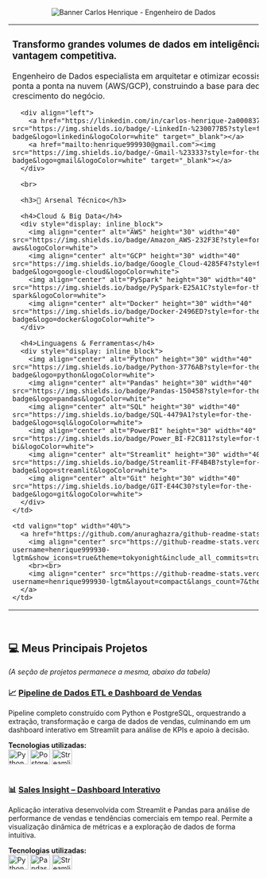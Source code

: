 <p align="center">
  <img src="https://i.imgur.com/bW34w0F.png" alt="Banner Carlos Henrique - Engenheiro de Dados"/>
</p>

<table>
  <tr>
    <td valign="top" width="60%">
      <h3>Transformo grandes volumes de dados em inteligência de negócio e vantagem competitiva.</h3>
      <p>Engenheiro de Dados especialista em arquitetar e otimizar ecossistemas de dados de ponta a ponta na nuvem (AWS/GCP), construindo a base para decisões estratégicas e o crescimento do negócio.</p>
      
      <div align="left">
        <a href="https://linkedin.com/in/carlos-henrique-2a0008378" target="_blank"><img src="https://img.shields.io/badge/-LinkedIn-%230077B5?style=for-the-badge&logo=linkedin&logoColor=white" target="_blank"></a>
        <a href="mailto:henrique999930@gmail.com"><img src="https://img.shields.io/badge/-Gmail-%23333?style=for-the-badge&logo=gmail&logoColor=white" target="_blank"></a>
      </div>
      
      <br>

      <h3>🚀 Arsenal Técnico</h3>
      
      <h4>Cloud & Big Data</h4>
      <div style="display: inline_block">
        <img align="center" alt="AWS" height="30" width="40" src="https://img.shields.io/badge/Amazon_AWS-232F3E?style=for-the-badge&logo=amazon-aws&logoColor=white">
        <img align="center" alt="GCP" height="30" width="40" src="https://img.shields.io/badge/Google_Cloud-4285F4?style=for-the-badge&logo=google-cloud&logoColor=white">
        <img align="center" alt="PySpark" height="30" width="40" src="https://img.shields.io/badge/PySpark-E25A1C?style=for-the-badge&logo=apache-spark&logoColor=white">
        <img align="center" alt="Docker" height="30" width="40" src="https://img.shields.io/badge/Docker-2496ED?style=for-the-badge&logo=docker&logoColor=white">
      </div>

      <h4>Linguagens & Ferramentas</h4>
      <div style="display: inline_block">
        <img align="center" alt="Python" height="30" width="40" src="https://img.shields.io/badge/Python-3776AB?style=for-the-badge&logo=python&logoColor=white">
        <img align="center" alt="Pandas" height="30" width="40" src="https://img.shields.io/badge/Pandas-150458?style=for-the-badge&logo=pandas&logoColor=white">
        <img align="center" alt="SQL" height="30" width="40" src="https://img.shields.io/badge/SQL-4479A1?style=for-the-badge&logo=sql&logoColor=white">
        <img align="center" alt="PowerBI" height="30" width="40" src="https://img.shields.io/badge/Power_BI-F2C811?style=for-the-badge&logo=power-bi&logoColor=white">
        <img align="center" alt="Streamlit" height="30" width="40" src="https://img.shields.io/badge/Streamlit-FF4B4B?style=for-the-badge&logo=streamlit&logoColor=white">
        <img align="center" alt="Git" height="30" width="40" src="https://img.shields.io/badge/GIT-E44C30?style=for-the-badge&logo=git&logoColor=white">
      </div>
    </td>
    
    <td valign="top" width="40%">
      <a href="https://github.com/anuraghazra/github-readme-stats">
        <img align="center" src="https://github-readme-stats.vercel.app/api?username=henrique999930-lgtm&show_icons=true&theme=tokyonight&include_all_commits=true&count_private=true"/>
        <br><br>
        <img align="center" src="https://github-readme-stats.vercel.app/api/top-langs/?username=henrique999930-lgtm&layout=compact&langs_count=7&theme=tokyonight"/>
      </a>
    </td>
  </tr>
</table>

<br>

## 💻 Meus Principais Projetos
*(A seção de projetos permanece a mesma, abaixo da tabela)*

### 📈 [Pipeline de Dados ETL e Dashboard de Vendas](https://github.com/henrique999930-lgtm/pipeline-etl-vendas)
<p>Pipeline completo construído com Python e PostgreSQL, orquestrando a extração, transformação e carga de dados de vendas, culminando em um dashboard interativo em Streamlit para análise de KPIs e apoio à decisão.</p>
<strong>Tecnologias utilizadas:</strong>
<div>
  <img align="center" alt="Python" height="30" width="40" src="https://img.shields.io/badge/Python-3776AB?style=for-the-badge&logo=python&logoColor=white">
  <img align="center" alt="PostgreSQL" height="30" width="40" src="https://img.shields.io/badge/PostgreSQL-4169E1?style=for-the-badge&logo=postgresql&logoColor=white">
  <img align="center" alt="Streamlit" height="30" width="40" src="https://img.shields.io/badge/Streamlit-FF4B4B?style=for-the-badge&logo=streamlit&logoColor=white">
</div>

<br>

### 📊 [Sales Insight – Dashboard Interativo](https://github.com/henrique999930-lgtm/sales-insight)
<p>Aplicação interativa desenvolvida com Streamlit e Pandas para análise de performance de vendas e tendências comerciais em tempo real. Permite a visualização dinâmica de métricas e a exploração de dados de forma intuitiva.</p>
<strong>Tecnologias utilizadas:</strong>
<div>
  <img align="center" alt="Python" height="30" width="40" src="https://img.shields.io/badge/Python-3776AB?style=for-the-badge&logo=python&logoColor=white">
  <img align="center" alt="Pandas" height="30" width="40" src="https://img.shields.io/badge/Pandas-150458?style=for-the-badge&logo=pandas&logoColor=white">
  <img align="center" alt="Streamlit" height="30" width="40" src="https://img.shields.io/badge/Streamlit-FF4B4B?style=for-the-badge&logo=streamlit&logoColor=white">
</div>
